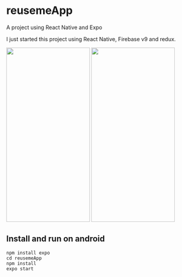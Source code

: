 # reusemeApp
A project using React Native and Expo

I just started this project using React Native, Firebase v9 and redux.


<img src="https://user-images.githubusercontent.com/52042213/190360624-a095ff29-d5c9-4667-a6a5-d366a37e3be7.png" width="220" height="460" />
<img src="https://user-images.githubusercontent.com/52042213/190360647-602c1afb-36fc-432b-9b71-4e096c5d5212.png" width="220" height="460" />

## Install and run on android
```
npm install expo
cd reusemeApp
npm install
expo start
```

